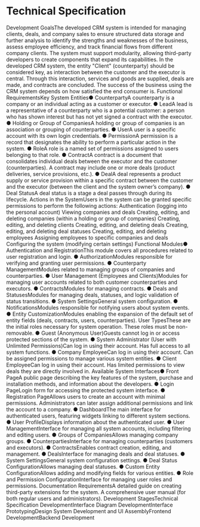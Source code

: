 # Technical Specification
Development GoalsThe developed CRM system is intended for managing clients, deals, and company sales to ensure structured data storage and further analysis to identify the strengths and weaknesses of the business, assess employee efficiency, and track financial flows from different company clients.
The system must support modularity, allowing third-party developers to create components that expand its capabilities.
In the developed CRM system, the entity "Client" (counterparty) should be considered key, as interaction between the customer and the executor is central. Through this interaction, services and goods are supplied, deals are made, and contracts are concluded. The success of the business using the CRM system depends on how satisfied the end consumer is.
Functional RequirementsKey System Entities● CounterpartyA counterparty is a company or an individual acting as a customer or executor.
● LeadA lead is a representative of a counterparty who is a potential customer: a person who has shown interest but has not yet signed a contract with the executor.
● Holding or Group of CompaniesA holding or group of companies is an association or grouping of counterparties.
● UserA user is a specific account with its own login credentials.
● PermissionA permission is a record that designates the ability to perform a particular action in the system.
● RoleA role is a named set of permissions assigned to users belonging to that role.
● ContractA contract is a document that consolidates individual deals between the executor and the customer (counterparties). A contract may include one or more deals (product deliveries, service provisions, etc.).
● DealA deal represents a product supply or service provision within a specific contract between the customer and the executor (between the client and the system owner’s company).
● Deal StatusA deal status is a stage a deal passes through during its lifecycle.
Actions in the SystemUsers in the system can be granted specific permissions to perform the following actions:
Authentication (logging into the personal account)
Viewing companies and deals
Creating, editing, and deleting companies (within a holding or group of companies)
Creating, editing, and deleting clients
Creating, editing, and deleting deals
Creating, editing, and deleting deal statuses
Creating, editing, and deleting employees
Assigning employees to specific companies and deals
Configuring the system (modifying certain settings)
Functional Modules● Authentication and RegistrationThis module covers all procedures related to user registration and login.
● AuthorizationModules responsible for verifying and granting user permissions.
● Counterparty ManagementModules related to managing groups of companies and counterparties.
● User Management (Employees and Clients)Modules for managing user accounts related to both customer counterparties and executors.
● ContractsModules for managing contracts.
● Deals and StatusesModules for managing deals, statuses, and logic validation of status transitions.
● System SettingsGeneral system configuration.
● NotificationsModules responsible for notifying users about system events.
● Entity CustomizationModules enabling the expansion of the default set of entity fields (deals, contracts, users, counterparties).
User TypesThese are the initial roles necessary for system operation. These roles must be non-removable.
● Guest (Anonymous User)Guests cannot log in or access protected sections of the system.
● System Administrator (User with Unlimited Permissions)Can log in using their account.
Has full access to all system functions.
● Company EmployeeCan log in using their account.
Can be assigned permissions to manage various system entities.
● Client EmployeeCan log in using their account.
Has limited permissions to view deals they are directly involved in.
Available System Interfaces● Front PageA public page describing the key features of the system, purchase and installation methods, and information about the developers.
● Login PageLogin form for accessing the protected system interface.
● Registration PageAllows users to create an account with minimal permissions. Administrators can later assign additional permissions and link the account to a company.
● DashboardThe main interface for authenticated users, featuring widgets linking to different system sections.
● User ProfileDisplays information about the authenticated user.
● User ManagementInterface for managing all system accounts, including filtering and editing users.
● Groups of CompaniesAllows managing company groups.
● CounterpartiesInterface for managing counterparties (customers and executors).
● ContractsEnables contract creation, editing, and management.
● DealsInterface for managing deals and deal statuses.
● System SettingsGeneral system configuration settings.
● Deal Status ConfigurationAllows managing deal statuses.
● Custom Entity ConfigurationAllows adding and modifying fields for various entities.
● Role and Permission ConfigurationInterface for managing user roles and permissions.
Documentation RequirementsA detailed guide on creating third-party extensions for the system.
A comprehensive user manual (for both regular users and administrators).
Development StagesTechnical Specification DevelopmentInterface Diagram DevelopmentInterface PrototypingDesign System Development and UI AssemblyFrontend DevelopmentBackend Development